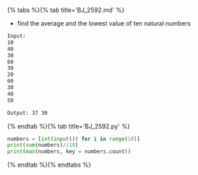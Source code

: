 {% tabs %}{% tab title='BJ_2592.md' %}

* find the average and the lowest value of ten natural numbers

```txt
Input:
10
40
30
60
30
20
60
30
40
50

Output: 37 30
```

{% endtab %}{% tab title='BJ_2592.py' %}

```py
numbers = [int(input()) for i in range(10)]
print(sum(numbers)//10)
print(max(numbers, key = numbers.count))
```

{% endtab %}{% endtabs %}

